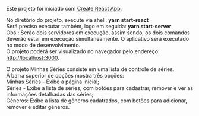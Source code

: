 Este projeto foi iniciado com [Create React App](https://github.com/facebook/create-react-app).

No diretório do projeto, execute via shell: <b>yarn start-react</b><br/>
Será preciso executar também, logo em seguida: <b>yarn start-server</b><br/>
Obs.: Serão dois servidores em execução, assim sendo, os dois comandos deverão estar em execução simultaneamente. 
O aplicativo será executado no modo de desenvolvimento.<br/>
O projeto poderá ser visualizado no navegador pelo endereço: [http://localhost:3000](http://localhost:3000).<br/>

O projeto Minhas Séries consiste em uma lista de controle de séries.<br/>
A barra superior de opções mostra três opções:<br/>
Minhas Séries - Exibe a página inicial;<br/>
Séries - Exibe a lista de séries, com botões para cadastrar, remover e ver as informações detalhadas das séries;<br/>
Gêneros: Exibe a lista de gêneros cadatrados, com botões para adicionar, remover e editar gêneros.<br/>




